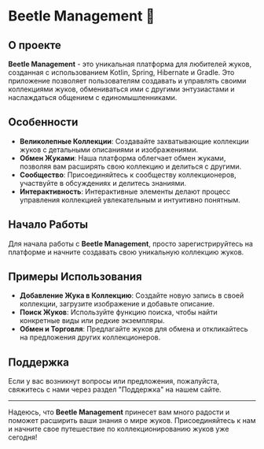 # Beetle Management 🐞

## О проекте
**Beetle Management** - это уникальная платформа для любителей жуков, созданная с использованием Kotlin, Spring, Hibernate и Gradle. Это приложение позволяет пользователям создавать и управлять своими коллекциями жуков, обмениваться ими с другими энтузиастами и наслаждаться общением с единомышленниками.

## Особенности

- **Великолепные Коллекции**: Создавайте захватывающие коллекции жуков с детальными описаниями и изображениями.
- **Обмен Жуками**: Наша платформа облегчает обмен жуками, позволяя вам расширять свою коллекцию и делиться с другими.
- **Сообщество**: Присоединяйтесь к сообществу коллекционеров, участвуйте в обсуждениях и делитесь знаниями.
- **Интерактивность**: Интерактивные элементы делают процесс управления коллекцией увлекательным и интуитивно понятным.

## Начало Работы

Для начала работы с **Beetle Management**, просто зарегистрируйтесь на платформе и начните создавать свою уникальную коллекцию жуков.

## Примеры Использования

- **Добавление Жука в Коллекцию**:
  Создайте новую запись в своей коллекции, загрузите изображение и добавьте описание.
- **Поиск Жуков**:
  Используйте функцию поиска, чтобы найти конкретные виды или редкие экземпляры.
- **Обмен и Торговля**:
  Предлагайте жуков для обмена и откликайтесь на предложения других коллекционеров.

## Поддержка

Если у вас возникнут вопросы или предложения, пожалуйста, свяжитесь с нами через раздел "Поддержка" на нашем сайте.

---

Надеюсь, что **Beetle Management** принесет вам много радости и поможет расширить ваши знания о мире жуков. Присоединяйтесь к нам и начните свое путешествие по коллекционированию жуков уже сегодня!
